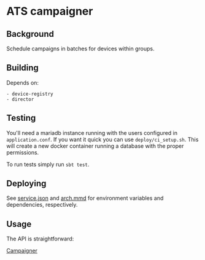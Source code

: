 # ATS campaigner

## Background

Schedule campaigns in batches for devices within groups.

## Building

Depends on:
```
- device-registry
- director
```

## Testing

You'll need a mariadb instance running with the users configured in `application.conf`. If you want it quick you can use `deploy/ci_setup.sh`. This will create a new docker container running a database with the proper permissions.

To run tests simply run `sbt test`.

## Deploying

See [service.json](deploy/service.json) and [arch.mmd](docs/arch.mmd) for environment variables and dependencies, respectively.

## Usage

The API is straightforward:

[Campaigner](http://advancedtelematic.github.io/rvi_sota_server/swagger/sota-core.html?url=https://s3.eu-central-1.amazonaws.com/ats-end-to-end-tests/swagger-docs/latest/Campaigner.json)

